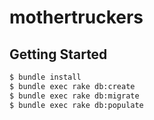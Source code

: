 # mothertruckers

## Getting Started

```bash
$ bundle install
$ bundle exec rake db:create
$ bundle exec rake db:migrate
$ bundle exec rake db:populate
```


